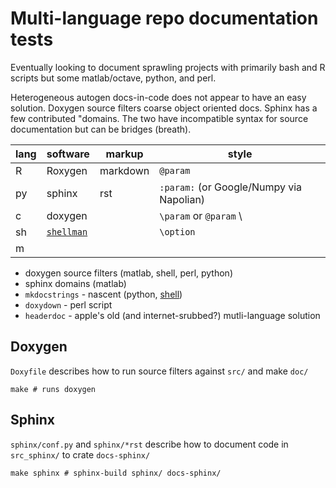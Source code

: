 # Multi-language repo documentation tests

Eventually looking to document sprawling projects with primarily bash and R scripts but some matlab/octave, python, and perl.

Heterogeneous autogen docs-in-code does not appear to have an easy solution. Doxygen source filters coarse object oriented docs. Sphinx has a few contributed "domains. The two have incompatible syntax for source documentation but can be bridges (breath).

| lang | software |markup | style | 
| -- | ------- |  --- | ---- |
| R  | Roxygen | markdown| `@param` |
| py | sphinx | rst |`:param:` (or Google/Numpy via Napolian) |
| c  | doxygen | |`\param` or `@param` \
| sh | [`shellman`](https://github.com/pawamoy/shellman/tree/main) || `\option` |
| m  ||||

 * doxygen source filters (matlab, shell, perl, python)
 * sphinx domains (matlab)
 * `mkdocstrings` - nascent  (python, [shell](https://mkdocstrings.github.io/shell/))
 * `doxydown` - perl script 
 * `headerdoc` - apple's old (and internet-srubbed?) mutli-language solution

## Doxygen
`Doxyfile` describes how to run source filters against `src/` and make `doc/`

```
make # runs doxygen
```

## Sphinx
`sphinx/conf.py` and `sphinx/*rst` describe how to document code in `src_sphinx/` to crate `docs-sphinx/`

```
make sphinx # sphinx-build sphinx/ docs-sphinx/
```
